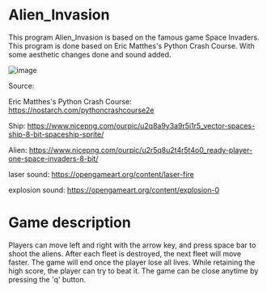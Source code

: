 # Alien_Invasion
This program Alien_Invasion is based on the famous game Space Invaders. This program is done based on Eric Matthes's Python Crash Course.
With some aesthetic changes done and sound added.

![image](https://user-images.githubusercontent.com/90674677/170631517-6a47dffc-375b-46a1-9b16-4503adc46a77.png)

Source:

Eric Matthes's Python Crash Course:
https://nostarch.com/pythoncrashcourse2e

Ship:
https://www.nicepng.com/ourpic/u2q8a9y3a9r5i1r5_vector-spaces-ship-8-bit-spaceship-sprite/

Alien:
https://www.nicepng.com/ourpic/u2r5q8u2t4r5t4o0_ready-player-one-space-invaders-8-bit/

laser sound:
https://opengameart.org/content/laser-fire

explosion sound:
https://opengameart.org/content/explosion-0

# Game description
Players can move left and right with the arrow key, and press space bar to shoot the aliens. After each fleet is destroyed, the next fleet will move faster. The game will end once the player lose all lives. While retaining the high score, the player can try to beat it. The game can be close anytime by pressing the 'q' button.
